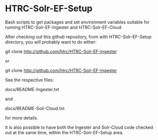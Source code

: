 # HTRC-Solr-EF-Setup

Bash scripts to get packages and set environment variables suitable
for running HTRC-Solr-EF-Ingester and HTRC-Solr-EF-Cloud

After checking out this github repository, from with HTRC-Solr-EF-Setup
directory, you will probably want to do either:

 git clone http://github.com/htrc/HTRC-Solr-EF-Ingester

or

 git clone http://github.com/htrc/HTRC-Solr-EF-Ingester

See the respective files:

  docs/README-Ingester.txt

and

  docs/README-Solr-Cloud.txt

for more details.

It is also possible to have both the Ingester and Solr-Cloud code
checked out at the same time, within the HTRC-Solr-EF-Setup area.


